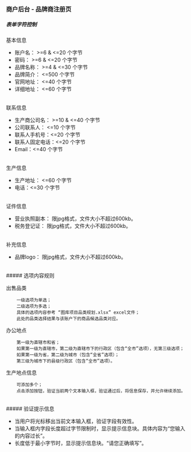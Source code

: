 ### 商户后台 - 品牌商注册页


##### 表单字符控制
基本信息

+   账户名： >=6 & <=20 个字节
+   密码： >=6 & <=20 个字节
+   品牌名称： >=4 & <=30 个字节
+   品牌简介： <=500 个字节
+   官网地址： <=40 个字节
+   详细地址： <=60 个字节

<br />
联系信息

+   生产商公司名： >=10 & <=40 个字节
+   公司联系人： <=10 个字节
+   联系人手机号：<=20 个字节
+   联系人固定电话：<=20 个字节
+   Email：<=40 个字节

<br />
生产信息

+   生产地址： <=60 个字节
+   电话：<=30  个字节

<br />
证件信息

+ 营业执照副本： 限jpg格式，文件大小不超过600kb。
+ 税务登记证： 限jpg格式，文件大小不超过600kb。

<br />
补充信息

+   品牌logo： 限jpg格式，文件大小不超过600kb。

<br />
##### 选项内容规则

出售品类

		一级选项为单选；
		二级选项为多选；
		具体的选项内容参考 “图库项目品类规划.xlsx” excel文件；
		此处的品类选择结果与该账户下的商品候选品类对应。

办公地点

		第一级为直辖市和省；
		如果第一级为直辖市，第二级为直辖市下的行政区（包含“全市”选项），无第三级选项；
		如果第一级为省，第二级为城市（包含“全省”选项）；
		第三级为城市下的县级行政区（包含“全市”选项）。

生产地点信息

		可添加多个；
		点击添加按钮，验证当前两个文本输入框，验证通过后，将信息保存，并允许继续添加。

<br />
##### 验证提示信息

+   当用户将光标移出当前文本输入框，验证字段有效性。
+   当输入框内字段长度超过字节限制时，显示提示信息块。具体内容为“您输入的内容过长”。
+   长度低于最小字节时，显示提示信息块。“请您正确填写”。
